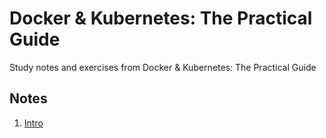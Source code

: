 # Docker & Kubernetes: The Practical Guide

Study notes and exercises from Docker &amp; Kubernetes: The Practical Guide

## Notes

1. [Intro](./_notes/01-intro.md)
